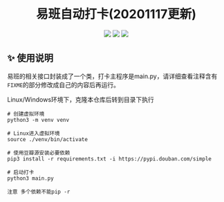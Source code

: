 <h1 align="center">
  易班自动打卡(20201117更新)
  <br>
</h1>
<p align="center">
<img src="https://cdn.looyeagee.cn/github/yiban/license.svg"/>
<img src="https://cdn.looyeagee.cn/github/yiban/platform.svg"/>
<img src="https://cdn.looyeagee.cn/github/yiban/python.svg"/>
</p>


## :sparkles: 使用说明

易班的相关接口封装成了一个类，打卡主程序是main.py，请详细查看注释含有`FIXME`的部分修改成自己的内容后再运行。

Linux/Windows环境下，克隆本仓库后转到目录下执行


```shell
# 创建虚拟环境
python3 -m venv venv

# Linux进入虚拟环境
source ./venv/bin/activate

# 使用豆瓣源安装必要依赖
pip3 install -r requirements.txt -i https://pypi.douban.com/simple

# 启动打卡
python3 main.py

注意 多个依赖不能pip -r
```


